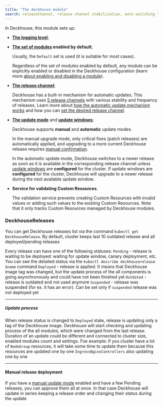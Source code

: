 ```yaml
---
title: "The deckhouse module"
search: releaseChannel, release channel stabilization, auto-switching the release channel
---
```


In Deckhouse, this module sets up:
- **[The logging level](configuration.html#parameters-loglevel)**;
- **[The set of modules](configuration.html#parameters-bundle) enabled by default**;

  Usually, the `Default` set is used (it is suitable for most cases).

  Regardless of the set of modules enabled by default, any module can be explicitly enabled or disabled in the Deckhouse configuration (learn more [about enabling and disabling a module](../../#enabling-and-disabling-the-module)).
- **[The release channel](configuration.html#parameters-releasechannel)**;

  Deckhouse has a built-in mechanism for automatic updates. This mechanism uses [5 release channels](../../deckhouse-release-channels.html) with various stability and frequency of releases. Learn more about [how the automatic update mechanism works](../../deckhouse-faq.html#how-does-the-mechanism-of-automatic-stabilization-of-the-release-channel-work) and how you can [set the desired release channel](../../deckhouse-faq.html#how-do-i-set-the-desired-release-channel).
- **[The update mode](configuration.html#parameters-update-mode)** and **[update windows](configuration.html#parameters-update-windows)**;

  Deckhouse supports **manual** and **automatic** update modes.

  In the manual upgrade mode, only critical fixes (patch releases) are automatically applied, and upgrading to a more current Deckhouse release requires [manual confirmation](cr.html#deckhouserelease-v1alpha1-approved).

  In the automatic update mode, Deckhouse switches to a newer release as soon as it is available in the corresponding release channel unless [update windows](configuration.html#parameters-update-windows) are **configured** for the cluster. If update windows are **configured** for the cluster, Deckhouse will upgrade to a newer release during the next available update window.

- **Service for validating Custom Resources**.

  The validation service prevents creating Custom Resources with invalid values or adding such values to the existing Custom Resources. Note that it only tracks Custom Resources managed by Deckhouse modules.


### DeckhouseReleases

You can get Deckhouse releases list via the command `kubectl get DeckhouseRelease`. By default, cluster keeps last 10 outdated release and all deployed/pending releases

Every release can have one of the following statuses:
`Pending` - release is waiting to be deployed: waiting for update window, canary deployment, etc. You can see the detailed status via the `kubectl describe deckhouserelease $name` command
`Deployed` - release is applied. It means that Deckhouse image tag was changed, but the update process of the all components
is going asynchronously and could have not been finished yet
`Outdated` - release is outdated and not used anymore
`Suspended` - release was suspended (for ex. it has an error). Can be set only if `suspended` release was not deployed yet

---

##### Update process
When release status is changed to `Deployed` state, release is updating only a tag of the Deckhouse image.
Deckhouse will start checking and updating process of the all modules, which were changed from the last release.
Duration of an update could be different and connected to cluster size, enabled modules count and settings.
Foe example: if you cluster have a lot of `NodeGroup` resources, it will take some time to update them because this resources are updated one by one
`IngressNginxControllers` also updating one by one

---

#### Manual release deployment
If you have a [manual update mode](usage.html#manual-update-confirmation) enabled and have a few Pending releases,
you can approve them all at once. In that case Deckhouse will update in series keeping a release order and changing their status during the update
